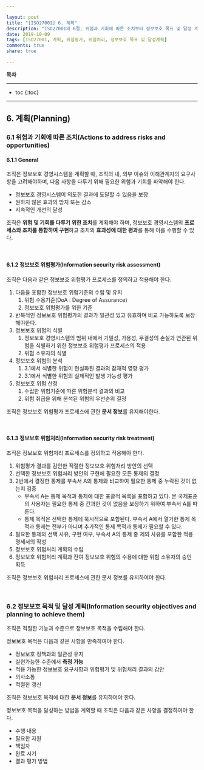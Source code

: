 ```yaml
---

layout: post
title: "[ISO27001] 6. 계획"
description: "ISO27001의 6절, 위험과 기회에 따른 조치부터 정보보호 목표 및 달성 계획까지"
date: 2019-10-09
tags: [ISO27001, 계획, 위험평가, 위험처리, 정보보호 목표 및 달성계획]
comments: true
share: true

---
```


**목차**

---

* toc
{:toc}

---

## 6. 계획(Planning)
### 6.1 위험과 기회에 따른 조치(Actions to address risks and opportunities)
#### 6.1.1 General

조직은 정보보호 경영시스템을 계획할 때, 조직의 내, 외부 이슈와 이해관계자의 요구사항을 고려해야하며, 다음 사항을 다루기 위해 필요한 위험과 기회를 파악해야 한다.

- 정보보호 경영시스템이 의도한 결과에 도달할 수 있음을 보장
- 원하지 않은 효과의 방지 또는 감소
- 지속적인 개선의 달성

조직은 **위험 및 기회를 다루기 위한 조치**를 계획해야 하며, 정보보호 경영시스템의 **프로세스와 조치를 통합하여 구현**하고 조치의 **효과성에 대한 평과**를 통해 이를 수행할 수 있다.

<br>

#### 6.1.2 정보보호 위험평가(Information security risk assessment)

조직은 다음과 같은 정보보호 위험평가 프로세스를 정의하고 적용해야 한다.

1. 다음을 포함한 정보보호 위험기준의 수립 및 유지
   1. 위험 수용기준(DoA : Degree of Assurance)
   2. 정보보호 위험평가를 위한 기준
2. 반복적인 정보보호 위험평가의 결과가 일관성 있고 유효하며 비교 가능하도록 보장해야한다.
3. 정보보호 위험의 식별
   1. 정보보호 경영시스템의 범위 내에서 기밀성, 가용성, 무결성의 손실과 연관된 위험을 식별하기 위한 정보보호 위험평가 프로세스의 적용
   2. 위험 소유자의 식별
4. 정보보호 위험의 분석
   1. 3.1에서 식별한 위험이 현실화된 결과의 잠재적 영향 평가
   2. 3.1에서 식별한 위험의 실제적인 발생 가능성 평가
5. 정보보호 위험 산정
   1. 수립한 위험기준에 따른 위험분석 결과의 비교
   2. 위험 취급을 위해 분석된 위험의 우선순위 결정

조직은 정보보호 위험평가 프로세스에 관한 **문서 정보**를 유지해야한다.

<br>

#### 6.1.3 정보보호 위험처리(Information security risk treatment)

조직은 정보보호 위험처리 프로세스를 정의하고 적용해야 한다.

1. 위험평가 결과를 감안한 적절한 정보보호 위험처리 방안의 선택
2. 선택한 정보보호 위험처리 방안의 구현에 필요한 모든 통제의 결정
3. 2번에서 결정한 통제를 부속서 A의 통제와 비교하여 필요한 통제 중 누락된 것이 없는지 검증
   - 부속서 A는 통제 목적과 통제에 대한 포괄적 목록을 포함하고 있다. 본 국제표준의 사용자는 필요한 통제 중 간과한 것이 없음을 보장하기 위하여 부속서 A를 따른다.
   - 통제 목적은 선택한 통제에 묵시적으로 포함된다. 부속서 A에서 열거한 통제 목적과 통제는 전부가 아니며 추가적인 통제 목적과 통제가 필요할 수 있다.
4. 필요한 통제와 선택 사유, 구현 여부, 부속서 A의 통제 중 제외 사유를 포함한 적용명세서의 작성
5. 정보보호 위험처리 계획의 수립
6. 정보보호 위험처리 계획과 잔여 정보보호 위험의 수용에 대한 위험 소유자의 승인 획득

조직은 정보보호 위험처리 프로세스에 관한 문서 정보를 유지하여야 한다.

<br>

### 6.2 정보보호 목적 및 달성 계획(Information security objectives and planning to achieve them)

조직은 적절한 기능과 수준으로 정보보호 목적을 수립해야 한다.

정보보호 목적은 다음과 같은 사항을 만족하여야 한다.

- 정보보호 정책과의 일관성 유지
- 실현가능한 수준에서 **측정 가능**
- 적용 가능한 정보보호 요구사항과 위험평가 및 위험처리 결과의 감안
- 의사소통
- 적절한 갱신

조직은 정보보호 목적에 대한 **문서 정보**를 유지하여야 한다.

정보보호 목적을 달성하는 방법을 계획할 때 조직은 다음과 같은 사항을 결정하여야 한다.

- 수행 내용
- 필요한 자원
- 책임자
- 완료 시기
- 결과 평가 방법
